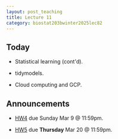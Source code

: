 ```yaml
---
layout: post_teaching
title: Lecture 11
category: biostat203bwinter2025lec82
---
```


## Today

* Statistical learning (cont'd).

* tidymodels.

* Cloud computing and GCP.

## Announcements

* [HW4](https://ucla-biostat-203b.github.io/2025winter/hw/hw4/hw4.html) due Sunday Mar 9 @ 11:59pm.

* [HW5](https://ucla-biostat-203b.github.io/2025winter/hw/hw5/hw5.html) due **Thursday** Mar 20 @ 11:59pm.